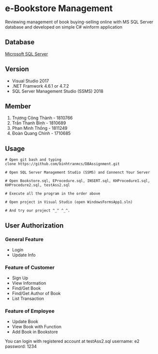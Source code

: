 # e-Bookstore Management

Reviewing management of book buying-selling online with MS SQL Server database and developed on simple C# winform application

## Database 
[Microsoft SQL Server](https://www.microsoft.com/en-us/sql-server/)

## Version
<ul>
<li>Visual Studio 2017</li>
<li>.NET Framwork 4.6.1 or 4.7.2</li>
<li>SQL Server Management Studio (SSMS) 2018</li>
</ul>

## Member
1. Trương Công Thành - 1810766
2. Trần Thanh Bình - 1810689
3. Phan Minh Thống - 1811249
4. Đoàn Quang Chính	- 1710685

## Usage
    # Open git bash and typing
    clone https://github.com/binhtranmcs/DBAssignment.git

    # Open SQL Server Management Studio (SSMS) and Connenct Your Server

    # Open Bookstore.sql, EProcedure.sql, INSERT.sql, KHProcedure1.sql, KHProcedure2.sql, testAss2.sql

    # Execute all the program in the order above

    # Open project in Visual Studio (open WindowsFormsApp1.sln)

    # And try our project ^_^ ^_^.

## User Authorization

### General Feature

<ul>
<li>Login</li>
<li>Update Info</li>
</ul>

### Feature of Customer 

<ul>
<li>Sign Up</li>
<li>View Information</li>
<li>Find/Get Book</li>
<li>Find/Get Author of Book</li>
<li>List Transaction</li>
</ul>

### Feature of Employee

<ul>
<li>Update Book</li>
<li>View Book with Function</li>
<li>Add Book in Bookstore</li>
</ul>

You can login with registered account at testAss2.sql
    username: e2
    password: 1234









